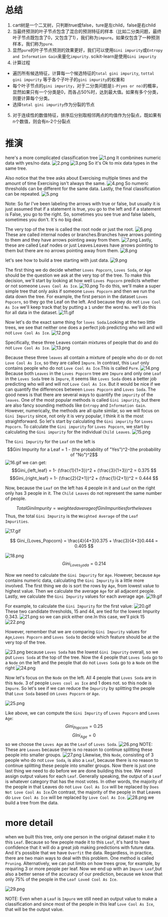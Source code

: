 # 总结

1. cart树是一个二叉树，只判断true或false，ture是左child，false是右child
2. 当最终预测的叶子节点包含了混合的预测特征的样本（比如二分类问题，最终叶子节点既包含了0，又包含了1），我们称为`impure`。如果仅包含了一种预测样本，我们称为`pure`.
3. 显然`pure`的叶子节点预测的效果更好，我们可以使用`Gini impurity`或`Entropy and Information Gain`来量化`impurity`. scikit-learn是使用`Gini impurity`
4. 计算过程
  - 遍历所有候选特征，计算每一个候选特征的`total gini impurity`, `tottal gini impurity` 等于各个子叶子的`gini impurity`的权重和
  - 每个叶子节点的`gini impurity`，对于二分类问题是`1-P(yes or no)`的概率，显然如果只有一个分类是0，而各占50%时，达到最大值。如果有多个分类，则要计算每个分类。
  - 选择`total gini impurity`作为分裂的节点
5. 对于连续性的数值特征，排序后分别取相邻两点的均值作为分裂点，既如果有n个数值，则会有n-2个分裂点




# 推演
here's a more complicated classification tree
![1.png](1.png)
It combnines numeric data with yes/no data.
![2.png](2.png)
![3.png](3.png)
So it's Ok to mix data types in the same tree.

Also notice that the tree asks about Exercising multiple times and the amount of time Exercising isn't always the same.
![4.png](4.png)
So numeric thresholds can be different for the same data.
Lastly, the final classification can be repeated.
![5.png](5.png)

Note: So far I've been labeling the arrows with true or false, but usually it is just assumed that if a statement is true, you go to the left and if a statement is False, you go to the right. So, sometimes you see true and false labels, sometimes you don't. It's no big deal.

The very top of the tree is called the root node or just the root.
![6.png](6.png)
These are called internal nodes or branches.Branches have arrows pointing to them and they have arrows pointing away from them.
![7.png](7.png)
Lastly, these are called Leaf nodes or just Leaves.Leaves have arrows pointing to them but there are no arrows pointing away from them.
![8.png](8.png)


let's see how to build a tree starting with just data.
![9.png](9.png)

The first thing we do decide whether `Loves Popcorn`, `Loves Soda`, or `Age` should be the question we ask at the very top of the tree.
To make this decision, we'll start by looking at how well `Loves Popcorn` predicts whether or not someone `Loves Cool As Ice`.
![10.png](10.png)
To do this, we'll make a super simple tree that only asks if someone `Loves Popcorn` and then we run the data down the tree. For example, the first person in the dataset `Loves Popcorn`, so they go the Leaf on the left. And because they do not `Love Cool As Ice` we'll keep track that by putting a `1` under the word `No`.
we'll do this for all data in the dataset.
![11.gif](11.gif)

Now let's do the exact same thing for `loves Soda`.Looking at the two little trees, we see that neither one does a perfect job predicting who will and will not `Love Cool As Ice`.
![12.png](12.png)

Specifically, these three Leaves contain mixtures of people that do and do not `Love Cool As Ice`.
![13.png](13.png)

Because these three `leaves` all contain a mixture of people who do or do not `Love Cool As Ice`, so they are called `Impure`.
In contrast, this `Leaf` only contains people who do not `Love Cool As Ice`.This is called `Pure`.
![14.png](14.png)
Because both `Leaves` in the `Loves Popcorn` tree are `Impure` and only one `Leaf` in the `Loves Soda` tree is `Impure`, it seems like `Loves Soda` does a better job predicting who will and will not `Love Cool As Ice`. But it would be nice if we can quantify the differences between `Loves Popcorn` and `Loves Soda`. 
The good news is that there are several ways to quantify the `impurity` of the `leaves`. One of the most popular methods is called `Gini impurity`, but there are also fancy sounding methods like `Entropy` and `Information Gain`. However, numerically, the methods are all quite similar, so we will focus on `Gini Impurity` since, not only it is very popular, I think it is the most straightforward.
So let's start by calculating the `Gini impurity` for `Loves Popcorn`.
To calculate the `Gini impurity` for `Loves Popcorn`, we start by calculating the `Gini impurity` for the individual `Child Leaves`.
![15.png](15.png)


The `Gini Impurity` for the `Leaf` on the left is 
$$Gini Impurity for a Leaf = 1 - (the probability of "Yes")^2-(the probability of "No")^2$$
![16.gif](16.gif)
we can get:
$$Gini_{left_leaf} = 1- (\frac{1}{1+3})^2 + (\frac{3}{1+3})^2 = 0.375 $$
$$Gini_{right_leaf} = 1- (\frac{2}{2+1})^2 + (\frac{1}{2+1})^2 = 0.444 $$

Now, because the `Leaf` on the left has 4 people in it and `Leaf` on the right only has 3 people in it. The `Child Leaves` do not represent the same number of people.

$$ Total Gini Impurity = weighted average of Gini Impurities for the leaves $$
Thus, the total `Gini Impurity` is the `Weighted Average` of the `Leaf Impurities`.

![17.gif](17.gif)

$$ Gini_{Loves_Popcorn} = \frac{4}{4+3}0.375 + \frac{3}{4+3}0.444 = 0.405 $$

![18.png](18.png)
$$ Gini_{Loves_Soda} = 0.214 $$


Now we need to calculate the `Gini Impurity` for `Age`. However, because `Age` contains numeric data, calculating the `Gini Impurity` is a little more involved.
The first thing we do is sort the rows by `Age`, from lowest value to highest value. Then we calculate the average `Age` for all adjacent people. Lastly, we calculate the `Gini Impurity` values for each average age.
![19.gif](19.gif)

For example, to calculate the `Gini Impurity` for the first value:
![20.gif](20.gif)
These two candidate thresholds, 15 and 44, are tied for the lowest Impurity 0.343.
![21.png](21.png)
so we can pick either one.In this case, we'll pick 15
![22.png](22.png)

However, remember that we are comparing `Gini Impurity` values for `Age`,`Loves Popcorn` and `Loves Soda` to decide which feature should be at the very top of the tree.

![23.png](23.png)
because `Loves Soda` has the lowest `Gini Impurity` overall, so we put `Loves Soda` at the top of the tree.
Now the 4 people that `Loves Soda` go to a `Node` on the left and the people that do not `Loves Soda` go to a `Node` on the right
![24.png](24.png)

Now let's focus on the `Node` on the left. All 4 people that `Loves Soda` are in this `Node`. 3 of people `Loves cool as Ice` and 1 does not. so this node is `Impure`. So let's see if we can reduce the `Impurity` by splitting the people that `Love Soda` based on `Loves Popcorn` or `Age`.

![25.png](25.png)

Like above, we can compute the `Gini Impurity` of `Loves Popcorn` and `Loves Age`:
$$ Gini_{Popcorn} = 0.25 $$
$$ GIni_{Age} = 0 $$
so we choose the `Loves Age` as the `Leaf` of `Loves Soda`.
![26.png](26.png)
NOTE: These are `Leaves` because there is no reason to continue splitting these people into smaller groups.
![27.png](27.png)
Likewise, this `Node`, consisting of 3 people who do not `Love Soda`, is also a `Leaf`, because there is no reason to continue splitting these people into smaller groups.
Now there is just one last thing we need to do before we are done building this tree. We need assign output values for each `Leaf`. Generally speaking, the output of a `Leaf` is whatever category that has the most votes. In other words, the majority of the people in that Leaves do not `Love Cool As Ice` will be replaced by `Does Not Love Cool As Ice`.On contrast, the majority of the people in that Leaves do `Love Cool As Ice` will be replaced by `Love Cool As Ice`.
![28.png](28.png)
we build a tree from the data.


# more detail
when we built this tree, only one person in the original dataset make it to this `Leaf`. Because so few people made it to this `Leaf`, it's hard to have confidence that it will do a great job making predictions with future data. And it's possible that we have `Overfit` the data. Regardless, in practice, there are two main ways to deal with this problem.
One method is called `Pruning`. Alternatively, we can put limits on how trees grow, for example, by requiring 3 or more people per leaf. Now we end up with an `Impure Leaf`,but also a better sense of the accuracy of our prediction, because we know that only 75% of the people in the `Leaf Loved Cool As Ice`.

![29.png](29.png)

NOTE: Even when a `Leaf` is `Impure` we still need an output value to make a classification and since most of the people in this leaf `Love Cool As Ice`, that will be the output value.











